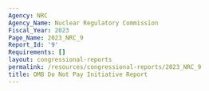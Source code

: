 ```yaml
---
Agency: NRC
Agency_Name: Nuclear Regulatory Commission
Fiscal_Year: 2023
Page_Name: 2023_NRC_9
Report_Id: '9'
Requirements: []
layout: congressional-reports
permalink: /resources/congressional-reports/2023_NRC_9
title: OMB Do Not Pay Initiative Report
---
```

